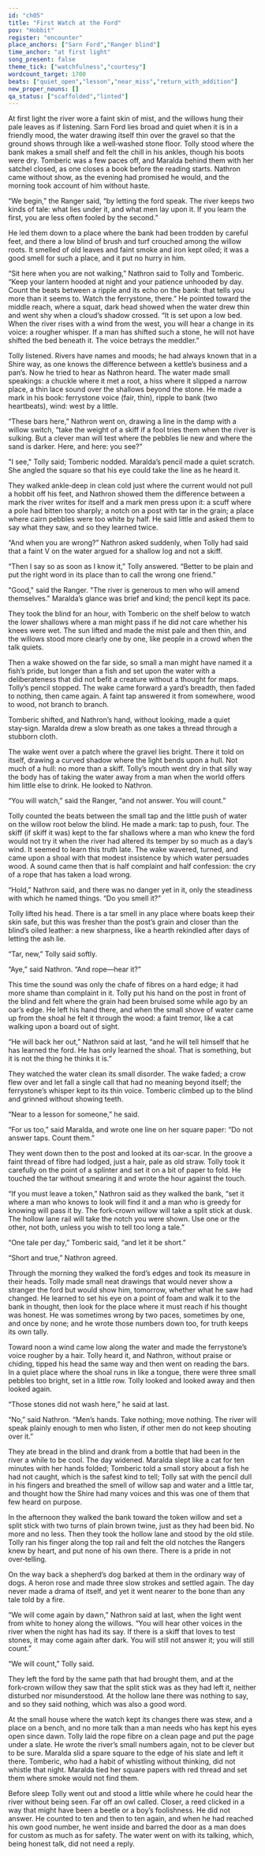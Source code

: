 ```yaml
---
id: "ch05"
title: "First Watch at the Ford"
pov: "Hobbit"
register: "encounter"
place_anchors: ["Sarn Ford","Ranger blind"]
time_anchor: "at first light"
song_present: false
theme_tick: ["watchfulness","courtesy"]
wordcount_target: 1700
beats: ["quiet_open","lesson","near_miss","return_with_addition"]
new_proper_nouns: []
qa_status: ["scaffolded","linted"]
---
```


At first light the river wore a faint skin of mist, and the willows hung their pale leaves as if listening. Sarn Ford lies broad and quiet when it is in a friendly mood, the water drawing itself thin over the gravel so that the ground shows through like a well‑washed stone floor. Tolly stood where the bank makes a small shelf and felt the chill in his ankles, though his boots were dry. Tomberic was a few paces off, and Maralda behind them with her satchel closed, as one closes a book before the reading starts. Nathron came without show, as the evening had promised he would, and the morning took account of him without haste.

“We begin,” the Ranger said, “by letting the ford speak. The river keeps two kinds of tale: what lies under it, and what men lay upon it. If you learn the first, you are less often fooled by the second.”

He led them down to a place where the bank had been trodden by careful feet, and there a low blind of brush and turf crouched among the willow roots. It smelled of old leaves and faint smoke and iron kept oiled; it was a good smell for such a place, and it put no hurry in him.

“Sit here when you are not walking,” Nathron said to Tolly and Tomberic. “Keep your lantern hooded at night and your patience unhooded by day. Count the beats between a ripple and its echo on the bank: that tells you more than it seems to. Watch the ferrystone, there.” He pointed toward the middle reach, where a squat, dark head showed when the water drew thin and went shy when a cloud’s shadow crossed. “It is set upon a low bed. When the river rises with a wind from the west, you will hear a change in its voice: a rougher whisper. If a man has shifted such a stone, he will not have shifted the bed beneath it. The voice betrays the meddler.”

Tolly listened. Rivers have names and moods; he had always known that in a Shire way, as one knows the difference between a kettle’s business and a pan’s. Now he tried to hear as Nathron heard. The water made small speakings: a chuckle where it met a root, a hiss where it slipped a narrow place, a thin lace sound over the shallows beyond the stone. He made a mark in his book: ferrystone voice (fair, thin), ripple to bank (two heartbeats), wind: west by a little.

“These bars here,” Nathron went on, drawing a line in the damp with a willow switch, “take the weight of a skiff if a fool tries them when the river is sulking. But a clever man will test where the pebbles lie new and where the sand is darker. Here, and here: you see?”

"I see," Tolly said; Tomberic nodded. Maralda’s pencil made a quiet scratch. She angled the square so that his eye could take the line as he heard it.

They walked ankle‑deep in clean cold just where the current would not pull a hobbit off his feet, and Nathron showed them the difference between a mark the river writes for itself and a mark men press upon it: a scuff where a pole had bitten too sharply; a notch on a post with tar in the grain; a place where cairn pebbles were too white by half. He said little and asked them to say what they saw, and so they learned twice.

“And when you are wrong?” Nathron asked suddenly, when Tolly had said that a faint V on the water argued for a shallow log and not a skiff.

“Then I say so as soon as I know it,” Tolly answered. “Better to be plain and put the right word in its place than to call the wrong one friend.”

"Good," said the Ranger. "The river is generous to men who will amend themselves." Maralda’s glance was brief and kind; the pencil kept its pace.

They took the blind for an hour, with Tomberic on the shelf below to watch the lower shallows where a man might pass if he did not care whether his knees were wet. The sun lifted and made the mist pale and then thin, and the willows stood more clearly one by one, like people in a crowd when the talk quiets.

Then a wake showed on the far side, so small a man might have named it a fish’s pride, but longer than a fish and set upon the water with a deliberateness that did not befit a creature without a thought for maps. Tolly’s pencil stopped. The wake came forward a yard’s breadth, then faded to nothing, then came again. A faint tap answered it from somewhere, wood to wood, not branch to branch.

Tomberic shifted, and Nathron’s hand, without looking, made a quiet stay‑sign. Maralda drew a slow breath as one takes a thread through a stubborn cloth.

The wake went over a patch where the gravel lies bright. There it told on itself, drawing a curved shadow where the light bends upon a hull. Not much of a hull: no more than a skiff. Tolly’s mouth went dry in that silly way the body has of taking the water away from a man when the world offers him little else to drink. He looked to Nathron.

“You will watch,” said the Ranger, “and not answer. You will count.”

Tolly counted the beats between the small tap and the little push of water on the willow root below the blind. He made a mark: tap to push, four. The skiff (if skiff it was) kept to the far shallows where a man who knew the ford would not try it when the river had altered its temper by so much as a day’s wind. It seemed to learn this truth late. The wake wavered, turned, and came upon a shoal with that modest insistence by which water persuades wood. A sound came then that is half complaint and half confession: the cry of a rope that has taken a load wrong.

“Hold,” Nathron said, and there was no danger yet in it, only the steadiness with which he named things. “Do you smell it?”

Tolly lifted his head. There is a tar smell in any place where boats keep their skin safe, but this was fresher than the post’s grain and closer than the blind’s oiled leather: a new sharpness, like a hearth rekindled after days of letting the ash lie.

“Tar, new,” Tolly said softly.

“Aye,” said Nathron. “And rope—hear it?”

This time the sound was only the chafe of fibres on a hard edge; it had more shame than complaint in it. Tolly put his hand on the post in front of the blind and felt where the grain had been bruised some while ago by an oar’s edge. He left his hand there, and when the small shove of water came up from the shoal he felt it through the wood: a faint tremor, like a cat walking upon a board out of sight.

“He will back her out,” Nathron said at last, “and he will tell himself that he has learned the ford. He has only learned the shoal. That is something, but it is not the thing he thinks it is.”

They watched the water clean its small disorder. The wake faded; a crow flew over and let fall a single call that had no meaning beyond itself; the ferrystone’s whisper kept to its thin voice. Tomberic climbed up to the blind and grinned without showing teeth.

“Near to a lesson for someone,” he said.

“For us too,” said Maralda, and wrote one line on her square paper: “Do not answer taps. Count them.”

They went down then to the post and looked at its oar‑scar. In the groove a faint thread of fibre had lodged, just a hair, pale as old straw. Tolly took it carefully on the point of a splinter and set it on a bit of paper to fold. He touched the tar without smearing it and wrote the hour against the touch.

“If you must leave a token,” Nathron said as they walked the bank, “set it where a man who knows to look will find it and a man who is greedy for knowing will pass it by. The fork‑crown willow will take a split stick at dusk. The hollow lane rail will take the notch you were shown. Use one or the other, not both, unless you wish to tell too long a tale.”

“One tale per day,” Tomberic said, “and let it be short.”

“Short and true,” Nathron agreed.

Through the morning they walked the ford’s edges and took its measure in their heads. Tolly made small neat drawings that would never show a stranger the ford but would show him, tomorrow, whether what he saw had changed. He learned to set his eye on a point of foam and walk it to the bank in thought, then look for the place where it must reach if his thought was honest. He was sometimes wrong by two paces, sometimes by one, and once by none; and he wrote those numbers down too, for truth keeps its own tally.

Toward noon a wind came low along the water and made the ferrystone’s voice rougher by a hair. Tolly heard it, and Nathron, without praise or chiding, tipped his head the same way and then went on reading the bars. In a quiet place where the shoal runs in like a tongue, there were three small pebbles too bright, set in a little row. Tolly looked and looked away and then looked again.

“Those stones did not wash here,” he said at last.

“No,” said Nathron. “Men’s hands. Take nothing; move nothing. The river will speak plainly enough to men who listen, if other men do not keep shouting over it.”

They ate bread in the blind and drank from a bottle that had been in the river a while to be cool. The day widened. Maralda slept like a cat for ten minutes with her hands folded; Tomberic told a small story about a fish he had not caught, which is the safest kind to tell; Tolly sat with the pencil dull in his fingers and breathed the smell of willow sap and water and a little tar, and thought how the Shire had many voices and this was one of them that few heard on purpose.

In the afternoon they walked the bank toward the token willow and set a split stick with two turns of plain brown twine, just as they had been bid. No more and no less. Then they took the hollow lane and stood by the old stile. Tolly ran his finger along the top rail and felt the old notches the Rangers knew by heart, and put none of his own there. There is a pride in not over‑telling.

On the way back a shepherd’s dog barked at them in the ordinary way of dogs. A heron rose and made three slow strokes and settled again. The day never made a drama of itself, and yet it went nearer to the bone than any tale told by a fire.

“We will come again by dawn,” Nathron said at last, when the light went from white to honey along the willows. “You will hear other voices in the river when the night has had its say. If there is a skiff that loves to test stones, it may come again after dark. You will still not answer it; you will still count.”

“We will count,” Tolly said.

They left the ford by the same path that had brought them, and at the fork‑crown willow they saw that the split stick was as they had left it, neither disturbed nor misunderstood. At the hollow lane there was nothing to say, and so they said nothing, which was also a good word.

At the small house where the watch kept its changes there was stew, and a place on a bench, and no more talk than a man needs who has kept his eyes open since dawn. Tolly laid the rope fibre on a clean page and put the page under a slate. He wrote the river’s small numbers again, not to be clever but to be sure. Maralda slid a spare square to the edge of his slate and left it there. Tomberic, who had a habit of whistling without thinking, did not whistle that night. Maralda tied her square papers with red thread and set them where smoke would not find them.

Before sleep Tolly went out and stood a little while where he could hear the river without being seen. Far off an owl called. Closer, a reed clicked in a way that might have been a beetle or a boy’s foolishness. He did not answer. He counted to ten and then to ten again, and when he had reached his own good number, he went inside and barred the door as a man does for custom as much as for safety. The water went on with its talking, which, being honest talk, did not need a reply.
